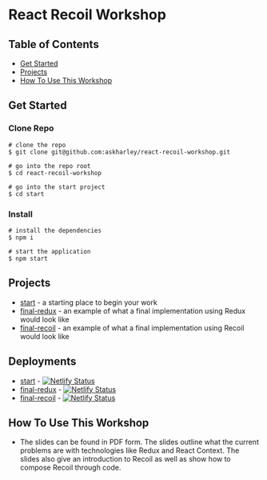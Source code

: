# React Recoil Workshop

## Table of Contents
* [Get Started](#get-started)
* [Projects](#projects)
* [How To Use This Workshop](#how-to-use-this-workshop)

## Get Started

### Clone Repo
```
# clone the repo
$ git clone git@github.com:askharley/react-recoil-workshop.git

# go into the repo root
$ cd react-recoil-workshop

# go into the start project
$ cd start
```

### Install
```
# install the dependencies
$ npm i

# start the application
$ npm start
```

## Projects

* [start](https://github.com/askharley/react-recoil-workshop/tree/main/start) - a starting place to begin your work
* [final-redux](https://github.com/askharley/react-recoil-workshop/tree/main/final-redux) - an example of what a final implementation using Redux would look like
* [final-recoil](https://github.com/askharley/react-recoil-workshop/tree/main/final-recoil) - an example of what a final implementation using Recoil would look like

## Deployments

* [start](https://react-recoil-workshop-final-start.netlify.app/) - [![Netlify Status](https://api.netlify.com/api/v1/badges/71a180da-fc6f-414d-8cb8-201cb7d9e161/deploy-status)](https://app.netlify.com/sites/react-recoil-workshop-start/deploys)
* [final-redux](https://react-recoil-workshop-final-redux.netlify.app/) - [![Netlify Status](https://api.netlify.com/api/v1/badges/71a180da-fc6f-414d-8cb8-201cb7d9e161/deploy-status)](https://app.netlify.com/sites/react-recoil-workshop-final-redux/deploys)
* [final-recoil](https://react-recoil-workshop-final-recoil.netlify.app/) - [![Netlify Status](https://api.netlify.com/api/v1/badges/71a180da-fc6f-414d-8cb8-201cb7d9e161/deploy-status)](https://app.netlify.com/sites/react-recoil-workshop-final-recoil/deploys)


## How To Use This Workshop
- The slides can be found in PDF form. The slides outline what the current problems are with technologies like Redux and React Context. The slides also give an introduction to Recoil as well as show how to compose Recoil through code.
